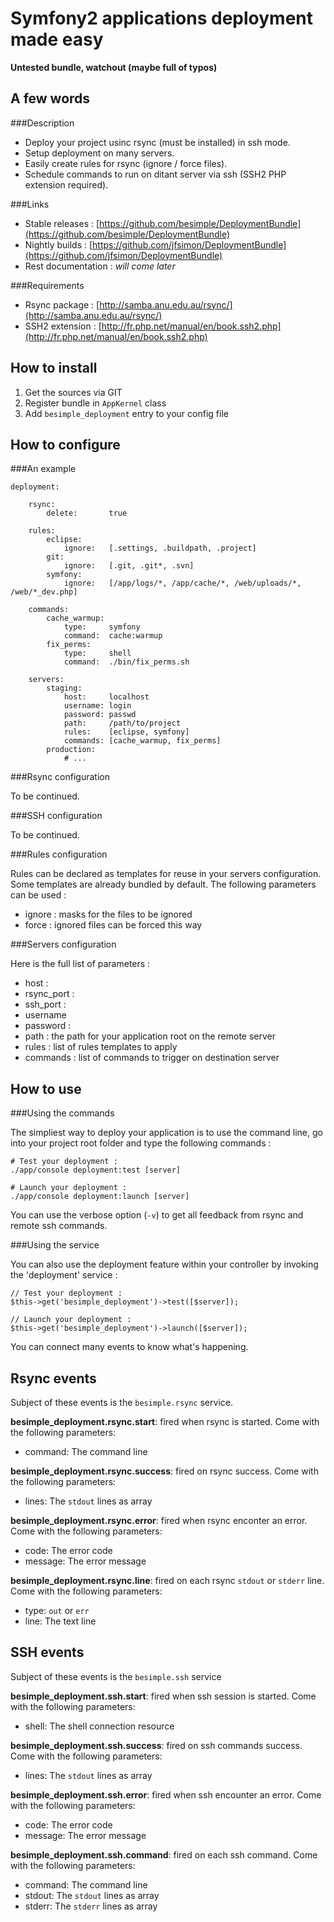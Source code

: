 Symfony2 applications deployment made easy
==========================================


**Untested bundle, watchout (maybe full of typos)**


A few words
-----------


###Description

-  Deploy your project usinc rsync (must be installed) in ssh mode.
-  Setup deployment on many servers.
-  Easily create rules for rsync (ignore / force files).
-  Schedule commands to run on ditant server via ssh (SSH2 PHP extension required).


###Links

-  Stable releases : [https://github.com/besimple/DeploymentBundle](https://github.com/besimple/DeploymentBundle)
-  Nightly builds : [https://github.com/jfsimon/DeploymentBundle](https://github.com/jfsimon/DeploymentBundle)
-  Rest documentation : *will come later*


###Requirements

-  Rsync package : [http://samba.anu.edu.au/rsync/](http://samba.anu.edu.au/rsync/)
-  SSH2 extension : [http://fr.php.net/manual/en/book.ssh2.php](http://fr.php.net/manual/en/book.ssh2.php)


How to install
--------------


1.  Get the sources via GIT
2.  Register bundle in `AppKernel` class
3.  Add `besimple_deployment` entry to your config file
    

How to configure
----------------


###An example

    deployment:
    
        rsync:
            delete:       true
    
        rules:
            eclipse:
                ignore:   [.settings, .buildpath, .project]
            git:
                ignore:   [.git, .git*, .svn]
            symfony:
                ignore:   [/app/logs/*, /app/cache/*, /web/uploads/*, /web/*_dev.php]
                
        commands:
            cache_warmup:
                type:     symfony
                command:  cache:warmup
            fix_perms:
                type:     shell
                command:  ./bin/fix_perms.sh

        servers:
            staging:
                host:     localhost
                username: login
                password: passwd
                path:     /path/to/project
                rules:    [eclipse, symfony]
                commands: [cache_warmup, fix_perms]
            production:
                # ...
            

###Rsync configuration

To be continued.


###SSH configuration

To be continued.


###Rules configuration

Rules can be declared as templates for reuse in your servers configuration.
Some templates are already bundled by default. The following parameters can be used :

-  ignore : masks for the files to be ignored
-  force : ignored files can be forced this way


###Servers configuration

Here is the full list of parameters :

-  host : 
-  rsync_port :
-  ssh_port :
-  username
-  password : 
-  path : the path for your application root on the remote server
-  rules : list of rules templates to apply
-  commands : list of commands to trigger on destination server


How to use
----------


###Using the commands

The simpliest way to deploy your application is to use the command line,
go into your project root folder and type the following commands :

    # Test your deployment :
    ./app/console deployment:test [server]
    
    # Launch your deployment :
    ./app/console deployment:launch [server]
    
You can use the verbose option (`-v`) to get all feedback from rsync and
remote ssh commands.
    
    
###Using the service

You can also use the deployment feature within your controller
by invoking the 'deployment' service :

    // Test your deployment :
    $this->get('besimple_deployment')->test([$server]);
    
    // Launch your deployment :
    $this->get('besimple_deployment')->launch([$server]);
    
You can connect many events to know what's happening.
    

Rsync events
------------

Subject of these events is the `besimple.rsync` service.


**besimple_deployment.rsync.start**: fired when rsync is started. Come with the following parameters:

-  command: The command line


**besimple_deployment.rsync.success**: fired on rsync success. Come with the following parameters:

-  lines: The `stdout` lines as array


**besimple_deployment.rsync.error**: fired when rsync enconter an error. Come with the following parameters:

-  code: The error code
-  message: The error message


**besimple_deployment.rsync.line**: fired on each rsync `stdout` or `stderr` line. Come with the following parameters:

-  type: `out` or `err`
-  line: The text line


SSH events
----------

Subject of these events is the `besimple.ssh` service


**besimple_deployment.ssh.start**: fired when ssh session is started. Come with the following parameters:

-  shell: The shell connection resource


**besimple_deployment.ssh.success**: fired on ssh commands success. Come with the following parameters:

-  lines: The `stdout` lines as array


**besimple_deployment.ssh.error**: fired when ssh encounter an error. Come with the following parameters:

-  code: The error code
-  message: The error message


**besimple_deployment.ssh.command**: fired on each ssh command. Come with the following parameters:

-  command: The command line
-  stdout: The `stdout` lines as array
-  stderr: The `stderr` lines as array